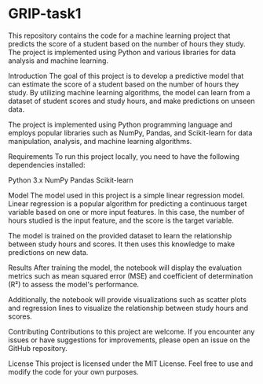 # GRIP-task1
This repository contains the code for a machine learning project that predicts the score of a student based on the number of hours they study. The project is implemented using Python and various libraries for data analysis and machine learning.

Introduction
The goal of this project is to develop a predictive model that can estimate the score of a student based on the number of hours they study. By utilizing machine learning algorithms, the model can learn from a dataset of student scores and study hours, and make predictions on unseen data.

The project is implemented using Python programming language and employs popular libraries such as NumPy, Pandas, and Scikit-learn for data manipulation, analysis, and machine learning algorithms.

Requirements
To run this project locally, you need to have the following dependencies installed:

Python 3.x
NumPy
Pandas
Scikit-learn


Model
The model used in this project is a simple linear regression model. Linear regression is a popular algorithm for predicting a continuous target variable based on one or more input features. In this case, the number of hours studied is the input feature, and the score is the target variable.

The model is trained on the provided dataset to learn the relationship between study hours and scores. It then uses this knowledge to make predictions on new data.

Results
After training the model, the notebook will display the evaluation metrics such as mean squared error (MSE) and coefficient of determination (R²) to assess the model's performance.

Additionally, the notebook will provide visualizations such as scatter plots and regression lines to visualize the relationship between study hours and scores.

Contributing
Contributions to this project are welcome. If you encounter any issues or have suggestions for improvements, please open an issue on the GitHub repository.

License
This project is licensed under the MIT License. Feel free to use and modify the code for your own purposes.
